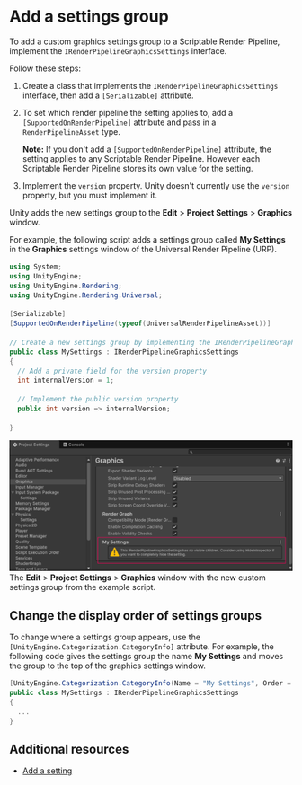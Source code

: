 # Add a settings group

To add a custom graphics settings group to a Scriptable Render Pipeline, implement the `IRenderPipelineGraphicsSettings` interface.

Follow these steps:

1. Create a class that implements the `IRenderPipelineGraphicsSettings` interface, then add a `[Serializable]` attribute.

2. To set which render pipeline the setting applies to, add a `[SupportedOnRenderPipeline]` attribute and pass in a `RenderPipelineAsset` type.

    **Note:** If you don't add a `[SupportedOnRenderPipeline]` attribute, the setting applies to any Scriptable Render Pipeline. However each Scriptable Render Pipeline stores its own value for the setting.

3. Implement the `version` property. Unity doesn't currently use the `version` property, but you must implement it. 

Unity adds the new settings group to the **Edit** > **Project Settings** > **Graphics** window.

For example, the following script adds a settings group called **My Settings** in the **Graphics** settings window of the Universal Render Pipeline (URP).

```c#
using System;
using UnityEngine;
using UnityEngine.Rendering;
using UnityEngine.Rendering.Universal;

[Serializable]
[SupportedOnRenderPipeline(typeof(UniversalRenderPipelineAsset))] 

// Create a new settings group by implementing the IRenderPipelineGraphicsSettings interface
public class MySettings : IRenderPipelineGraphicsSettings
{
  // Add a private field for the version property
  int internalVersion = 1;

  // Implement the public version property
  public int version => internalVersion;

}
```

![](Images/customsettings-settingsgroup.png)<br/>
The **Edit** > **Project Settings** > **Graphics** window with the new custom settings group from the example script.

## Change the display order of settings groups

To change where a settings group appears, use the `[UnityEngine.Categorization.CategoryInfo]` attribute. For example, the following code gives the settings group the name **My Settings** and moves the group to the top of the graphics settings window.

```c#
[UnityEngine.Categorization.CategoryInfo(Name = "My Settings", Order = 0)]
public class MySettings : IRenderPipelineGraphicsSettings
{
  ...
}
```

## Additional resources

- [Add a setting](add-custom-graphics-setting.md)

